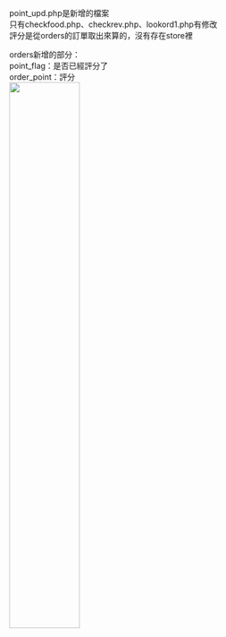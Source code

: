 point_upd.php是新增的檔案<br>
只有checkfood.php、checkrev.php、lookord1.php有修改<br>
評分是從orders的訂單取出來算的，沒有存在store裡

orders新增的部分：<br>
point_flag：是否已經評分了<br>
order_point：評分<br>
<img src="https://github.com/hsuehnai/-/assets/162154266/608db332-2550-453a-91fa-0dd7721b275e.png" width=50% height=50%>
